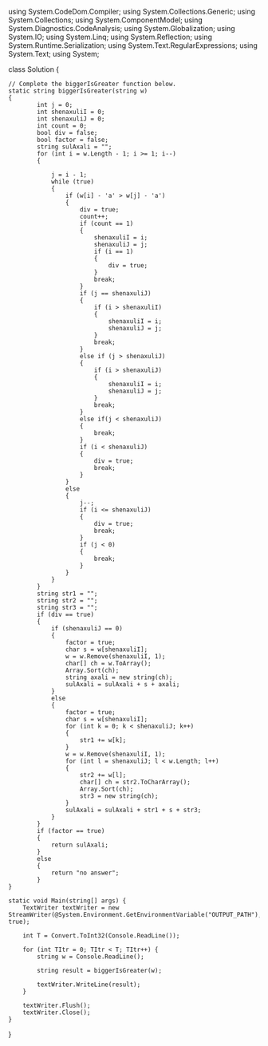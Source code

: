 using System.CodeDom.Compiler;
using System.Collections.Generic;
using System.Collections;
using System.ComponentModel;
using System.Diagnostics.CodeAnalysis;
using System.Globalization;
using System.IO;
using System.Linq;
using System.Reflection;
using System.Runtime.Serialization;
using System.Text.RegularExpressions;
using System.Text;
using System;

class Solution {

    // Complete the biggerIsGreater function below.
    static string biggerIsGreater(string w)
    {
            int j = 0;
            int shenaxuliI = 0;
            int shenaxuliJ = 0;
            int count = 0;
            bool div = false;
            bool factor = false;
            string sulAxali = "";
            for (int i = w.Length - 1; i >= 1; i--)
            {
                
                j = i - 1;
                while (true)
                {
                    if (w[i] - 'a' > w[j] - 'a')
                    {
                        div = true;
                        count++;
                        if (count == 1)
                        {
                            shenaxuliI = i;
                            shenaxuliJ = j;
                            if (i == 1)
                            {
                                div = true;
                            }
                            break;
                        }
                        if (j == shenaxuliJ)
                        {
                            if (i > shenaxuliI)
                            {
                                shenaxuliI = i;
                                shenaxuliJ = j;
                            }
                            break;
                        }
                        else if (j > shenaxuliJ)
                        {
                            if (i > shenaxuliJ)
                            {
                                shenaxuliI = i;
                                shenaxuliJ = j;
                            }
                            break;
                        }
                        else if(j < shenaxuliJ)
                        {
                            break;
                        }
                        if (i < shenaxuliJ)
                        {
                            div = true;
                            break;
                        }
                    }
                    else
                    {
                        j--;
                        if (i <= shenaxuliJ)
                        {
                            div = true;
                            break;
                        }
                        if (j < 0)
                        {
                            break;
                        }
                    }
                }                
            }
            string str1 = "";
            string str2 = "";
            string str3 = "";
            if (div == true)
            {
                if (shenaxuliJ == 0)
                {
                    factor = true;
                    char s = w[shenaxuliI];
                    w = w.Remove(shenaxuliI, 1);
                    char[] ch = w.ToArray();
                    Array.Sort(ch);
                    string axali = new string(ch);
                    sulAxali = sulAxali + s + axali;
                }
                else
                {
                    factor = true;
                    char s = w[shenaxuliI];
                    for (int k = 0; k < shenaxuliJ; k++)
                    {
                        str1 += w[k];
                    }
                    w = w.Remove(shenaxuliI, 1);
                    for (int l = shenaxuliJ; l < w.Length; l++)
                    {
                        str2 += w[l];
                        char[] ch = str2.ToCharArray();
                        Array.Sort(ch);
                        str3 = new string(ch);
                    }
                    sulAxali = sulAxali + str1 + s + str3;
                }
            }
            if (factor == true)
            {
                return sulAxali;
            }
            else
            {
                return "no answer";
            }
    }

    static void Main(string[] args) {
        TextWriter textWriter = new StreamWriter(@System.Environment.GetEnvironmentVariable("OUTPUT_PATH"), true);

        int T = Convert.ToInt32(Console.ReadLine());

        for (int TItr = 0; TItr < T; TItr++) {
            string w = Console.ReadLine();

            string result = biggerIsGreater(w);

            textWriter.WriteLine(result);
        }

        textWriter.Flush();
        textWriter.Close();
    }
}
